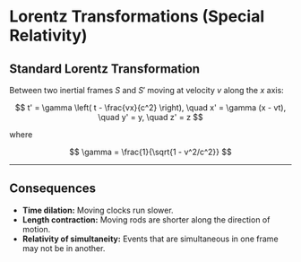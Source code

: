 # Lorentz Transformations (Special Relativity)

## Standard Lorentz Transformation
Between two inertial frames $S$ and $S'$ moving at velocity $v$ along the $x$ axis:

$$
t' = \gamma \left( t - \frac{vx}{c^2} \right), \quad
x' = \gamma (x - vt), \quad
y' = y, \quad
z' = z
$$

where

$$
\gamma = \frac{1}{\sqrt{1 - v^2/c^2}}
$$

---

## Consequences
- **Time dilation:** Moving clocks run slower.  
- **Length contraction:** Moving rods are shorter along the direction of motion.  
- **Relativity of simultaneity:** Events that are simultaneous in one frame may not be in another.
